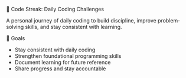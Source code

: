 🚀 Code Streak: 
Daily Coding Challenges

A personal journey of daily coding to build discipline, improve problem-solving skills, and stay consistent with learning.

🎯 Goals

- Stay consistent with daily coding  
- Strengthen foundational programming skills  
- Document learning for future reference  
- Share progress and stay accountable
